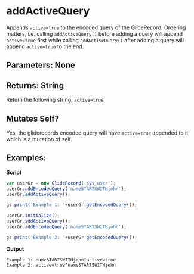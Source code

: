 # addActiveQuery
Appends `active=true` to the encoded query of the GlideRecord. Ordering matters,
i.e. calling `addActiveQuery()` before adding a query will append `active=true`
first while calling `addActiveQuery()` after adding a query will append
`active=true` to the end.

## Parameters: None

## Returns: String
Return the following string: `active=true`

## Mutates Self?
Yes, the gliderecords encoded query will have `active=true` appended to it which is a mutation of self.

## Examples:

**Script**
```js
var userGr = new GlideRecord('sys_user');
userGr.addEncodedQuery('nameSTARTSWITHjohn');
userGr.addActiveQuery();

gs.print('Example 1: '+userGr.getEncodedQuery());

userGr.initialize();
userGr.addActiveQuery();
userGr.addEncodedQuery('nameSTARTSWITHjohn');

gs.print('Example 2: '+userGr.getEncodedQuery());
```
**Output**
```
Example 1: nameSTARTSWITHjohn^active=true
Example 2: active=true^nameSTARTSWITHjohn
```
